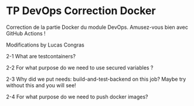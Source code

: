 # TP DevOps Correction Docker

Correction de la partie Docker du module DevOps. Amusez-vous bien avec GitHub Actions !

Modifications by Lucas Congras

2-1 What are testcontainers?


2-2 For what purpose do we need to use secured variables ?


2-3 Why did we put needs: build-and-test-backend on this job? Maybe try without this and you will see!


2-4 For what purpose do we need to push docker images?
